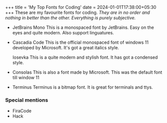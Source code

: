 +++
title = 'My Top Fonts for Coding'
date = 2024-01-01T17:38:00+05:30
+++
These are my favourite fonts for coding.
*They are in no order and nothing in better than the other. Everything is purely subjective.*

- JetBrains Mono
This is a monospaced font by JetBrains.
Easy on the eyes and quite modern.
Also support linguatures.

- Cascadia Code
This is the official monospaced font of windows 11 developed by Microsoft.
It's got a great italics style.

   Iosevka
This is a quite modern and stylish font.
It has got a condensed style.

- Consolas
This is also a font made by Microsoft.
This was the default font till window 11

 - Terminus
Terminus is a bitmap font. It is great for terminals and ttys.
   
### Special mentions
- FiraCode
- Hack
